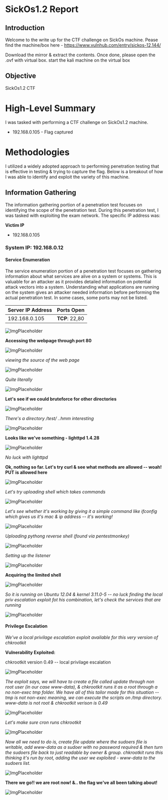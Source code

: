 # SickOs1.2 Report

## Introduction

Welcome to the write up for the CTF challenge on SickOs machine.
Pease find the machine/box here - https://www.vulnhub.com/entry/sickos-12,144/

Download the mirror & extract the contents. Once done, please open the .ovf with virtual box.
start the kali machine on the virtual box

## Objective

SickOs1.2 CTF


# High-Level Summary

I was tasked with performing a CTF challenge on SickOs1.2 machine.

- 192.168.0.105 - Flag captured

# Methodologies

I utilized a widely adopted approach to performing penetration testing that is effective in testing & trying to capture the flag.
Below is a breakout of how I was able to identify and exploit the variety of this machine.

## Information Gathering

The information gathering portion of a penetration test focuses on identifying the scope of the penetration test.
During this penetration test, I was tasked with exploiting the exam network.
The specific IP address was:

**Victim IP**

- 192.168.0.105


### System IP: 192.168.0.12

#### Service Enumeration

The service enumeration portion of a penetration test focuses on gathering information about what services are alive on a system or systems.
This is valuable for an attacker as it provides detailed information on potential attack vectors into a system.
Understanding what applications are running on the system gives an attacker needed information before performing the actual penetration test.
In some cases, some ports may not be listed.

Server IP Address | Ports Open
------------------|----------------------------------------
192.168.0.105       | **TCP**: 22,80

![ImgPlaceholder](Evidences/03_SickOs1.2_nmap_scan.png)

**Accessing the webpage through port 80**

![ImgPlaceholder](Evidences/04_SickOs1.2_port_80.png)

*viewing the source of the web page*

![ImgPlaceholder](Evidences/04_SickOs1.2_port_80_source.png)

*Quite literally*

![ImgPlaceholder](Evidences/05_SickOs1.2_port_80_source_1.png)


**Let's see if we could bruteforce for other directories**

![ImgPlaceholder](Evidences/06_SickOs1.2_port_80_dirbuster.png)

*There's a directory /test/ ..hmm interesting*

![ImgPlaceholder](Evidences/07_SickOs1.2_port_80_dirbuster_result.png)


**Looks like we've something - lighttpd 1.4.28**

![ImgPlaceholder](Evidences/08_SickOs1.2_port_80_directory_traversal.png)

*No luck with lighttpd*


**Ok, nothing so far. Let's try curl & see what methods are allowed -- woah! PUT is allowed here**

![ImgPlaceholder](Evidences/12_SickOs1.2_port_80_curl.png)

*Let's try uploading shell which takes commands*

![ImgPlaceholder](Evidences/13_SickOs1.2_port_80_curl_shell_upload.png)

*Let's see whether it's working by giving it a simple command like ifconfig which gives us it's mac & ip address -- it's working!*

![ImgPlaceholder](Evidences/14_SickOs1.2_port_80_curl_shell_test.png)

*Uploading pythong reverse shell (found via pentestmonkey)*

![ImgPlaceholder](Evidences/15_SickOs1.2_port_80_curl_python_shell.png)

*Setting up the listener*

![ImgPlaceholder](Evidences/16_SickOs1.2_port_80_curl_python_shell_listener.png)

**Acquiring the limited shell**

![ImgPlaceholder](Evidences/17_SickOs1.2_port_80_python_reverse_shell.png)

*So it is running on Ubuntu 12.04 & kernel 3.11.0-5 -- no luck finding the local priv escalation exploit fot his combination, let's check the services that are running*

![ImgPlaceholder](Evidences/18_SickOs1.2_port_80_services_running.png)

#### Privilege Escalation

*We've a local privilage escalation exploit available for this very version of chkrootkit*

**Vulnerability Exploited:**

chkrootkit version 0.49 -- local privilage escalation

![ImgPlaceholder](Evidences/19_SickOs1.2_low_shell_chkrootkit_vulnerability.png)

*The exploit says, we will have to create a file called update through non root user (in our case www-data), & chkrootkit runs it as a root through a no non-exec tmp folder.
   We have all of this tailor made for this situation -- tmp is not non-exec meaning, we can execute the scripts on /tmp directory. www-data is not root & chkrootkit verison is 0.49*

![ImgPlaceholder](Evidences/20_SickOs1.2_low_shell_chkrootkit_vulnerability_1.png)

*Let's make sure cron runs chkrootkit*

![ImgPlaceholder](Evidences/21_SickOs1.2_low_shell_chkrootkit_vulnerability_2.png)


*Now all we need to do is, create file update where the sudoers file is writable, add www-data as a sudoer with no password required & then turn the sudoers file back to just readable by owner & group.
chkrootkit runs this thinking it's run by root, adding the user we exploited - www-data to the sudoers list.*

![ImgPlaceholder](Evidences/22_SickOs1.2_low_shell_chkrootkit_vulnerability_3.png)

**There we go!! we are root now!
&.. the flag we've all been talking about!**

![ImgPlaceholder](Evidences/23_SickOs1.2_low_shell_root_flag.png)
